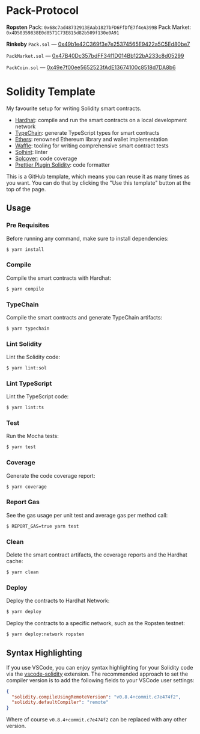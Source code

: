 # Pack-Protocol

**Ropsten**
Pack: `0x68c7ad48732913EAab1827bFD6FfDfE7f4eA399B`
Pack Market: `0x4D50359838E0d8571C73E815d82b509f130e0A91`

**Rinkeby**
`Pack.sol` — [0x49b1e42C369f3e7e25374565E9422a5C5Ed80be7](https://rinkeby.etherscan.io/address/0x49b1e42C369f3e7e25374565E9422a5C5Ed80be7#code)

`PackMarket.sol` — [0x47B40Dc357bdFF34f1D014Bb122bA233c8d05299](https://rinkeby.etherscan.io/address/0x47B40Dc357bdFF34f1D014Bb122bA233c8d05299#code)

`PackCoin.sol` — [0x49e7f00ee5652523fAdE13674100c8518d7DA8b6](https://rinkeby.etherscan.io/address/0x49e7f00ee5652523fAdE13674100c8518d7DA8b6#code)

# Solidity Template

My favourite setup for writing Solidity smart contracts.

- [Hardhat](https://github.com/nomiclabs/hardhat): compile and run the smart contracts on a local development network
- [TypeChain](https://github.com/ethereum-ts/TypeChain): generate TypeScript types for smart contracts
- [Ethers](https://github.com/ethers-io/ethers.js/): renowned Ethereum library and wallet implementation
- [Waffle](https://github.com/EthWorks/Waffle): tooling for writing comprehensive smart contract tests
- [Solhint](https://github.com/protofire/solhint): linter
- [Solcover](https://github.com/sc-forks/solidity-coverage): code coverage
- [Prettier Plugin Solidity](https://github.com/prettier-solidity/prettier-plugin-solidity): code formatter

This is a GitHub template, which means you can reuse it as many times as you want. You can do that by clicking the "Use this
template" button at the top of the page.

## Usage

### Pre Requisites

Before running any command, make sure to install dependencies:

```sh
$ yarn install
```

### Compile

Compile the smart contracts with Hardhat:

```sh
$ yarn compile
```

### TypeChain

Compile the smart contracts and generate TypeChain artifacts:

```sh
$ yarn typechain
```

### Lint Solidity

Lint the Solidity code:

```sh
$ yarn lint:sol
```

### Lint TypeScript

Lint the TypeScript code:

```sh
$ yarn lint:ts
```

### Test

Run the Mocha tests:

```sh
$ yarn test
```

### Coverage

Generate the code coverage report:

```sh
$ yarn coverage
```

### Report Gas

See the gas usage per unit test and average gas per method call:

```sh
$ REPORT_GAS=true yarn test
```

### Clean

Delete the smart contract artifacts, the coverage reports and the Hardhat cache:

```sh
$ yarn clean
```

### Deploy

Deploy the contracts to Hardhat Network:

```sh
$ yarn deploy
```

Deploy the contracts to a specific network, such as the Ropsten testnet:

```sh
$ yarn deploy:network ropsten
```

## Syntax Highlighting

If you use VSCode, you can enjoy syntax highlighting for your Solidity code via the
[vscode-solidity](https://github.com/juanfranblanco/vscode-solidity) extension. The recommended approach to set the
compiler version is to add the following fields to your VSCode user settings:

```json
{
  "solidity.compileUsingRemoteVersion": "v0.8.4+commit.c7e474f2",
  "solidity.defaultCompiler": "remote"
}
```

Where of course `v0.8.4+commit.c7e474f2` can be replaced with any other version.
